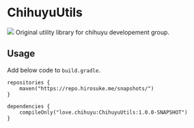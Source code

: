 # ChihuyuUtils
<img src="https://repo.hirosuke.me/api/badge/latest/snapshots/love/chihuyu/ChihuyuUtils?color=40c14a&name=Reposilite"/>
Original utility library for chihuyu developement group.

## Usage
Add below code to `build.gradle`.

```
repositories {
    maven("https://repo.hirosuke.me/snapshots/")
}
```

```
dependencies {
    compileOnly("love.chihuyu:ChihuyuUtils:1.0.0-SNAPSHOT")
}
```

